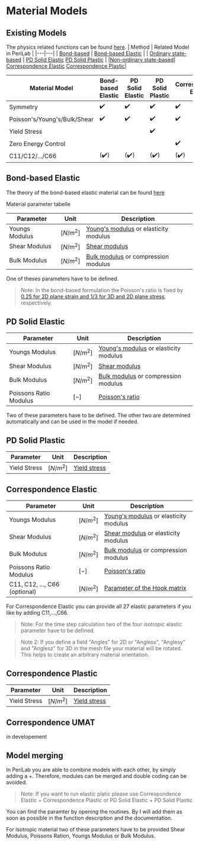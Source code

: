 # Material Models

## Existing Models
The physics related functions can be found [here](
https://perihub.github.io/PeriLab.jl/stable/lib/physics_functions/
).
| Method | Related Model in PeriLab |
|---|---|
| [Bond-based](theory/basics.md#Bond-based) | [Bond-based Elastic](https://gitlab.com/dlr-perihub/PeriLab.jl/-/blob/main/src/Physics/Material/BondBased/Bondbased_Elastic.jl) |
| [Ordinary state-based](theory/basics.md#PD_Solind) | [PD Solid Elastic](https://gitlab.com/dlr-perihub/PeriLab.jl/-/blob/main/src/Physics/Material/Material_Models/PD_Solid_Elastic.jl) [PD Solid Plastic](https://gitlab.com/dlr-perihub/PeriLab.jl/-/blob/main/src/Physics/Material/Material_Models/PD_Solid_Plastic.jl) |
|[Non-ordinary state-based](theory/basics.md#Correspondence)| [Correspondence Elastic](https://gitlab.com/dlr-perihub/PeriLab.jl/-/blob/main/src/Physics/Material/Material_Models/Correspondence_Elastic.jl) [Correspondence Plastic](https://gitlab.com/dlr-perihub/PeriLab.jl/-/blob/main/src/Physics/Material/Material_Models/Correspondence_Plastic.jl)|


| Material Model             | Bond-based Elastic | PD Solid Elastic | PD Solid Plastic | Correspondence Elastic | Correspondence Plastic |
|----------------------------|-------------------|------------------|------------------|------------------------|------------------------|
| Symmetry                   | :heavy_check_mark:| :heavy_check_mark: | :heavy_check_mark: | :heavy_check_mark:     | :heavy_check_mark:     |
| Poisson's/Young's/Bulk/Shear | :heavy_check_mark:| :heavy_check_mark: | :heavy_check_mark: | :heavy_check_mark:     | :heavy_check_mark:     |
| Yield Stress               |                   |                  | :heavy_check_mark:|                        | :heavy_check_mark:     |
| Zero Energy Control        |                   |                  |                  | :heavy_check_mark:     | :heavy_check_mark:     |
| C11/C12/.../C66            | (:heavy_check_mark:)| (:heavy_check_mark:) | (:heavy_check_mark:) | (:heavy_check_mark:)     | (:heavy_check_mark:)     |

## Bond-based Elastic

The theory of the bond-based elastic material can be found [here](theory/basics.md#Bond-based)

Material parameter
tabelle


| Parameter | Unit | Description |
|---|---|---|
|Youngs Modulus | $\left[N/m^2\right]$| [Young's modulus](https://en.wikipedia.org/wiki/Young%27s_modulus) or elasticity modulus
|Shear Modulus | $\left[N/m^2\right]$| [Shear modulus](https://en.wikipedia.org/wiki/Shear_modulus)
|Bulk Modulus | $\left[N/m^2\right]$| [Bulk modulus](https://en.wikipedia.org/wiki/Bulk_modulus) or compression modulus

One of theses parameters have to be defined. 
>Note: In the bond-based formulation the Poisson's ratio is fixed by [0.25 for 2D plane strain and 1/3 for 3D and 2D plane stress](https://link.springer.com/article/10.1007/s42102-019-00021-x), respectively.

## PD Solid Elastic

| Parameter | Unit | Description |
|---|---|---|
|Youngs Modulus | $\left[N/m^2\right]$| [Young's modulus](https://en.wikipedia.org/wiki/Young%27s_modulus) or elasticity modulus
|Shear Modulus | $\left[N/m^2\right]$| [Shear modulus](https://en.wikipedia.org/wiki/Shear_modulus)
|Bulk Modulus | $\left[N/m^2\right]$| [Bulk modulus](https://en.wikipedia.org/wiki/Bulk_modulus) or compression modulus
|Poissons Ratio Modulus | $\left[-\right]$| [Poisson's ratio](https://en.wikipedia.org/wiki/Poisson%27s_ratio)

Two of these parameters have to be defined. The other two are determined automatically and can be used in the model if needed.

## PD Solid Plastic

| Parameter | Unit | Description |
|---|---|---|
|Yield Stress | $\left[N/m^2\right]$| [Yield stress](https://en.wikipedia.org/wiki/Yield_(engineering))


## Correspondence Elastic


| Parameter | Unit | Description |
|---|---|---|
|Youngs Modulus | $\left[N/m^2\right]$| [Young's modulus](https://en.wikipedia.org/wiki/Young%27s_modulus) or elasticity modulus
|Shear Modulus | $\left[N/m^2\right]$| [Shear modulus](https://en.wikipedia.org/wiki/Shear_modulus) or elasticity modulus
|Bulk Modulus | $\left[N/m^2\right]$| [Bulk modulus](https://en.wikipedia.org/wiki/Bulk_modulusseh) or compression modulus
|Poissons Ratio Modulus | $\left[-\right]$| [Poisson's ratio](https://en.wikipedia.org/wiki/Poisson%27s_ratio)
|C11, C12, ..., C66 (optional) | $\left[N/m^2\right]$| [Parameter of the Hook matrix](https://en.wikipedia.org/wiki/Hooke%27s_law#Matrix_representation_(stiffness_tensor))

For Correspondence Elastic you can provide all 27 elastic parameters if you like by adding C11,...,C66. 

>Note: For the time step calculation two of the four isotropic elastic parameter have to be defined.

>Note 2: If you define a field "Angles" for 2D or "Anglesx", "Anglesy" and "Anglesz" for 3D in the mesh file your material will be rotated. This helps to create an arbitrary material orientation.

## Correspondence Plastic

| Parameter | Unit | Description |
|---|---|---|
|Yield Stress | $\left[N/m^2\right]$| [Yield stress](https://en.wikipedia.org/wiki/Yield_(engineering))

## Correspondence UMAT

in developement


## Model merging

In PeriLab you are able to combine models with each other, by simply adding a +. Therefore, modules can be merged and double coding can be avoided.

>Note: If you want to run elastic platic please use Correspondence Elastic + Correspondence Plastic or PD Solid Elastic + PD Solid Plastic

You can find the paramter by opening the routines. By I will add them as soon as possible in the function description and the documentation.

For isotropic material two of these parameters have to be provided Shear Modulus, Poissons Ration, Youngs Modulus or Bulk Modulus.



